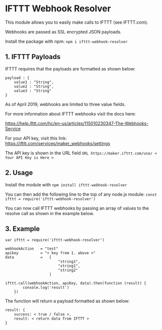 # IFTTT Webhook Resolver

This module allows you to easily make calls to IFTTT (see IFTTT.com).

Webhooks are passed as SSL encrypted JSON payloads. 

Install the package with npm:
```npm i ifttt-webhook-resolver```

## 1. IFTTT Payloads
IFTTT requires that the payloads are formatted as shown below:

```
payload : {
	value1 : "String",
	value2 : "String",
	value3 : "String"	
}
```

As of April 2019, webhooks are limited to three value fields. 

For more information about IFTTT webhooks visit the docs here:

https://help.ifttt.com/hc/en-us/articles/115010230347-The-Webhooks-Service

For your API key, visit this link: 
https://ifttt.com/services/maker_webhooks/settings

The API key is shown in the URL field 
```URL https://maker.ifttt.com/use/ < Your API Key is Here >```


## 2. Usage
Install the module with 
```npm install ifttt-webhook-resolver```

You can then add the following line to the top of any node.js module:
```const ifttt = require('ifttt-webhook-resolver')```

You can now call IFTTT webhooks by passing an array of values to the resolve call as shown in the example below.

## 3. Example

```
var ifttt = require('ifttt-webhook-resolver')

webhookAction 	= "test"
apikey 			= "< key from 1. above >"
data 			= 	[
						"string1",
						"string1",
						"string2"
					]

ifttt.call(webhookAction, apiKey, data).then(function (result) {
		console.log('result')
	})

```

The function will return a payload formatted as shown below:

```
result: {
	success: < true / false >,
	result: < return data from IFTTT >
}
```


